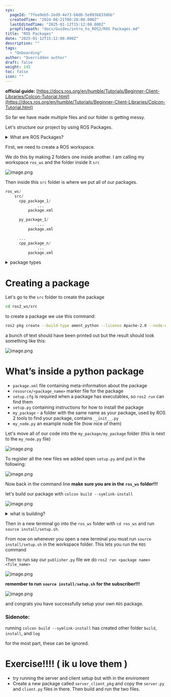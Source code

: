 ```yaml
---
sys:
  pageId: "7fea9eb5-2ed9-4e73-b6d6-5e093b833dbb"
  createdTime: "2024-08-21T00:28:00.000Z"
  lastEditedTime: "2025-01-12T15:12:00.000Z"
  propFilepath: "docs/Guides/intro_to_ROS2/ROS Packages.md"
title: "ROS Packages"
date: "2025-01-12T15:12:00.000Z"
description: ""
tags:
  - "Onboarding"
author: "Overridden author"
draft: false
weight: 145
toc: false
icon: ""
---
```


**official guide:** [https://docs.ros.org/en/humble/Tutorials/Beginner-Client-Libraries/Colcon-Tutorial.html](https://docs.ros.org/en/humble/Tutorials/Beginner-Client-Libraries/Colcon-Tutorial.html)

So far we have made multiple files and our folder is getting messy.

Let's structure our project by using ROS Packages.

<details>

<summary>What are ROS Packages?</summary>

ROS Packages are, as the name implies, packages of code that are highly sharable between ROS developers.

They consist of a folder, `package.xml` file, and source code

```python
      cpp_package_1/
		      ... imagine much code files here ..
          package.xml
```

</details>

First, we need to create a ROS workspace.

We do this by making 2 folders one inside another. I am calling my workspace `ros_ws` and the folder inside it `src`

![image.png](https://prod-files-secure.s3.us-west-2.amazonaws.com/d518164a-d88e-44d1-a4ee-3adb3bd8bce0/70706947-fd18-4537-a67b-e12946812d31/image.png?X-Amz-Algorithm=AWS4-HMAC-SHA256&X-Amz-Content-Sha256=UNSIGNED-PAYLOAD&X-Amz-Credential=ASIAZI2LB4666ZJEQLZG%2F20250605%2Fus-west-2%2Fs3%2Faws4_request&X-Amz-Date=20250605T170221Z&X-Amz-Expires=3600&X-Amz-Security-Token=IQoJb3JpZ2luX2VjEHAaCXVzLXdlc3QtMiJIMEYCIQD0vCbsKw0yytyN6Bt79xQLzWDW%2F6Wz%2FcdjKrUDMSECIQIhAP59h45njMoweJMzFpFyFjdmdJXMY6Z5PUbaQhcNDjeLKv8DCEkQABoMNjM3NDIzMTgzODA1IgwFc8HOn4QHrqXnmj0q3APjCe3WWZ0ZZg1ZvYEa3Pq6TN5qzG8a3DD5z%2BNHWDlngwoMEaqL53%2FdBNbNoSyK5o7Ao5pb4x%2BMMWgToS8ENOmsn%2FIahrqdz7miYx%2F9Cn6Gj1lCJIihM7q53D27eRckvMdF9yzUd2%2Fy4QEOeR6sWeGX%2F7%2FlV8zRml4y%2BkQFKwf20Zka841lHoLiwKkL3m6xBjxOgoJoDWP4bJUgq9KD9A5ieUef2ReD0EexjhyKzKaGu6tWxefQaKOFL%2BonR4do0rDLmglQUzQwTAaGkHwbKgq2%2FgNZAe0uikjgPX%2FPB8XM52LfH1xZ6OCfFVf2JMz4E7B0GdlnO2zYDThOeRcQf6V1FibJW4LrcAAywjWbINfr5kwACLLmeb%2B4mb7i9P%2F%2FeoJaH3PHnRqFBKL1K3%2BtbcWZe%2BbY76dTVjhdhcOETakU9580tkV3je9KB7vaCoEpg1ADeCtHukgfz952kV%2B3Jnf9pI2Ansgw4WnKT4QSCZSNij6NAx4GDavJpb0BzQbhmDp0ujNGuH9sChYrybjAdz6K8YsAhe4kzcxb9vbg5iCtrE2D6HR1bZZs9eTmmMLpP4Zc%2BJhk75K1WM0l6%2FSRNAv2C%2BMvZwZD2QyMEVR7vK%2BJmnlP6gTfBtBTN96HnTC8hYfCBjqkAV3rZXjWR4VlNdkHmfSl0VKfhIsLXU%2Blm%2F71C%2FXmeJJdE8Dpnx9JgcrD2YTosG21Q65fvFGSEiK4X0paQUtLskKwTDRv2jPor3VzJK2cxgWrrJhlvVv8SQp4FEcn0Y00KT8bH4PAUwMN1JsF%2BC47ZyxosG96cZMxauCUUklERQRVhG4CpNXayBswxKBrKqCDgy6TlETkTSb9hPxThkj%2BWJwTDkmu&X-Amz-Signature=047fafb86dea92bec1f89f00a1fbfb3ed7f55575ddf6b79f8c1ba8862f60568a&X-Amz-SignedHeaders=host&x-id=GetObject)

Then inside this `src` folder is where we put all of our packages.

```python
ros_ws/
    src/
      cpp_package_1/
		      ...
          package.xml

      py_package_1/
		      ...
          package.xml

      ...
      cpp_package_n/
		      ...
          package.xml

```

<details>

<summary>package types</summary>

packages can be either `C++` or python.

the intern file structure is different for each but for this guide we will stick to creating python packages

</details>

# Creating a package

Let's go to the `src` folder to create the package

```bash
cd ros2_ws/src
```

to create a package we use this command:

```bash
ros2 pkg create --build-type ament_python --license Apache-2.0 --node-name my_node my_package
```

a bunch of text should have been printed out but the result should look something like this:

![image.png](https://prod-files-secure.s3.us-west-2.amazonaws.com/d518164a-d88e-44d1-a4ee-3adb3bd8bce0/e6cf1e3f-8512-4a3e-b131-079f800bf3e8/image.png?X-Amz-Algorithm=AWS4-HMAC-SHA256&X-Amz-Content-Sha256=UNSIGNED-PAYLOAD&X-Amz-Credential=ASIAZI2LB4666ZJEQLZG%2F20250605%2Fus-west-2%2Fs3%2Faws4_request&X-Amz-Date=20250605T170221Z&X-Amz-Expires=3600&X-Amz-Security-Token=IQoJb3JpZ2luX2VjEHAaCXVzLXdlc3QtMiJIMEYCIQD0vCbsKw0yytyN6Bt79xQLzWDW%2F6Wz%2FcdjKrUDMSECIQIhAP59h45njMoweJMzFpFyFjdmdJXMY6Z5PUbaQhcNDjeLKv8DCEkQABoMNjM3NDIzMTgzODA1IgwFc8HOn4QHrqXnmj0q3APjCe3WWZ0ZZg1ZvYEa3Pq6TN5qzG8a3DD5z%2BNHWDlngwoMEaqL53%2FdBNbNoSyK5o7Ao5pb4x%2BMMWgToS8ENOmsn%2FIahrqdz7miYx%2F9Cn6Gj1lCJIihM7q53D27eRckvMdF9yzUd2%2Fy4QEOeR6sWeGX%2F7%2FlV8zRml4y%2BkQFKwf20Zka841lHoLiwKkL3m6xBjxOgoJoDWP4bJUgq9KD9A5ieUef2ReD0EexjhyKzKaGu6tWxefQaKOFL%2BonR4do0rDLmglQUzQwTAaGkHwbKgq2%2FgNZAe0uikjgPX%2FPB8XM52LfH1xZ6OCfFVf2JMz4E7B0GdlnO2zYDThOeRcQf6V1FibJW4LrcAAywjWbINfr5kwACLLmeb%2B4mb7i9P%2F%2FeoJaH3PHnRqFBKL1K3%2BtbcWZe%2BbY76dTVjhdhcOETakU9580tkV3je9KB7vaCoEpg1ADeCtHukgfz952kV%2B3Jnf9pI2Ansgw4WnKT4QSCZSNij6NAx4GDavJpb0BzQbhmDp0ujNGuH9sChYrybjAdz6K8YsAhe4kzcxb9vbg5iCtrE2D6HR1bZZs9eTmmMLpP4Zc%2BJhk75K1WM0l6%2FSRNAv2C%2BMvZwZD2QyMEVR7vK%2BJmnlP6gTfBtBTN96HnTC8hYfCBjqkAV3rZXjWR4VlNdkHmfSl0VKfhIsLXU%2Blm%2F71C%2FXmeJJdE8Dpnx9JgcrD2YTosG21Q65fvFGSEiK4X0paQUtLskKwTDRv2jPor3VzJK2cxgWrrJhlvVv8SQp4FEcn0Y00KT8bH4PAUwMN1JsF%2BC47ZyxosG96cZMxauCUUklERQRVhG4CpNXayBswxKBrKqCDgy6TlETkTSb9hPxThkj%2BWJwTDkmu&X-Amz-Signature=b4ddb4f0101a33634d91ffde59b73a2e4ce005371e42e43b1c27008a1a7ed63e&X-Amz-SignedHeaders=host&x-id=GetObject)

# What’s inside a python package

- `package.xml` file containing meta-information about the package
- `resource/<package_name>` marker file for the package
- `setup.cfg` is required when a package has executables, so `ros2 run` can find them
- `setup.py` containing instructions for how to install the package
- `my_package` - a folder with the same name as your package, used by ROS 2 tools to find your package, contains `__init__.py`
- `my_node.py` an example node file (how nice of them)

Let's move all of our code into the `my_package/my_package` folder (this is next to the `my_node.py` file)

![image.png](https://prod-files-secure.s3.us-west-2.amazonaws.com/d518164a-d88e-44d1-a4ee-3adb3bd8bce0/9ce58f11-0da9-4d3e-b86d-506a9685d378/image.png?X-Amz-Algorithm=AWS4-HMAC-SHA256&X-Amz-Content-Sha256=UNSIGNED-PAYLOAD&X-Amz-Credential=ASIAZI2LB4666ZJEQLZG%2F20250605%2Fus-west-2%2Fs3%2Faws4_request&X-Amz-Date=20250605T170221Z&X-Amz-Expires=3600&X-Amz-Security-Token=IQoJb3JpZ2luX2VjEHAaCXVzLXdlc3QtMiJIMEYCIQD0vCbsKw0yytyN6Bt79xQLzWDW%2F6Wz%2FcdjKrUDMSECIQIhAP59h45njMoweJMzFpFyFjdmdJXMY6Z5PUbaQhcNDjeLKv8DCEkQABoMNjM3NDIzMTgzODA1IgwFc8HOn4QHrqXnmj0q3APjCe3WWZ0ZZg1ZvYEa3Pq6TN5qzG8a3DD5z%2BNHWDlngwoMEaqL53%2FdBNbNoSyK5o7Ao5pb4x%2BMMWgToS8ENOmsn%2FIahrqdz7miYx%2F9Cn6Gj1lCJIihM7q53D27eRckvMdF9yzUd2%2Fy4QEOeR6sWeGX%2F7%2FlV8zRml4y%2BkQFKwf20Zka841lHoLiwKkL3m6xBjxOgoJoDWP4bJUgq9KD9A5ieUef2ReD0EexjhyKzKaGu6tWxefQaKOFL%2BonR4do0rDLmglQUzQwTAaGkHwbKgq2%2FgNZAe0uikjgPX%2FPB8XM52LfH1xZ6OCfFVf2JMz4E7B0GdlnO2zYDThOeRcQf6V1FibJW4LrcAAywjWbINfr5kwACLLmeb%2B4mb7i9P%2F%2FeoJaH3PHnRqFBKL1K3%2BtbcWZe%2BbY76dTVjhdhcOETakU9580tkV3je9KB7vaCoEpg1ADeCtHukgfz952kV%2B3Jnf9pI2Ansgw4WnKT4QSCZSNij6NAx4GDavJpb0BzQbhmDp0ujNGuH9sChYrybjAdz6K8YsAhe4kzcxb9vbg5iCtrE2D6HR1bZZs9eTmmMLpP4Zc%2BJhk75K1WM0l6%2FSRNAv2C%2BMvZwZD2QyMEVR7vK%2BJmnlP6gTfBtBTN96HnTC8hYfCBjqkAV3rZXjWR4VlNdkHmfSl0VKfhIsLXU%2Blm%2F71C%2FXmeJJdE8Dpnx9JgcrD2YTosG21Q65fvFGSEiK4X0paQUtLskKwTDRv2jPor3VzJK2cxgWrrJhlvVv8SQp4FEcn0Y00KT8bH4PAUwMN1JsF%2BC47ZyxosG96cZMxauCUUklERQRVhG4CpNXayBswxKBrKqCDgy6TlETkTSb9hPxThkj%2BWJwTDkmu&X-Amz-Signature=2bdf443eda93faea94c5c006fa806496721542b8661389e82bc59eabbaa81dda&X-Amz-SignedHeaders=host&x-id=GetObject)

To register all the new files we added open `setup.py` and put in the following:

![image.png](https://prod-files-secure.s3.us-west-2.amazonaws.com/d518164a-d88e-44d1-a4ee-3adb3bd8bce0/1cd7c262-4cae-4496-9d75-c178537d24a2/image.png?X-Amz-Algorithm=AWS4-HMAC-SHA256&X-Amz-Content-Sha256=UNSIGNED-PAYLOAD&X-Amz-Credential=ASIAZI2LB4666ZJEQLZG%2F20250605%2Fus-west-2%2Fs3%2Faws4_request&X-Amz-Date=20250605T170221Z&X-Amz-Expires=3600&X-Amz-Security-Token=IQoJb3JpZ2luX2VjEHAaCXVzLXdlc3QtMiJIMEYCIQD0vCbsKw0yytyN6Bt79xQLzWDW%2F6Wz%2FcdjKrUDMSECIQIhAP59h45njMoweJMzFpFyFjdmdJXMY6Z5PUbaQhcNDjeLKv8DCEkQABoMNjM3NDIzMTgzODA1IgwFc8HOn4QHrqXnmj0q3APjCe3WWZ0ZZg1ZvYEa3Pq6TN5qzG8a3DD5z%2BNHWDlngwoMEaqL53%2FdBNbNoSyK5o7Ao5pb4x%2BMMWgToS8ENOmsn%2FIahrqdz7miYx%2F9Cn6Gj1lCJIihM7q53D27eRckvMdF9yzUd2%2Fy4QEOeR6sWeGX%2F7%2FlV8zRml4y%2BkQFKwf20Zka841lHoLiwKkL3m6xBjxOgoJoDWP4bJUgq9KD9A5ieUef2ReD0EexjhyKzKaGu6tWxefQaKOFL%2BonR4do0rDLmglQUzQwTAaGkHwbKgq2%2FgNZAe0uikjgPX%2FPB8XM52LfH1xZ6OCfFVf2JMz4E7B0GdlnO2zYDThOeRcQf6V1FibJW4LrcAAywjWbINfr5kwACLLmeb%2B4mb7i9P%2F%2FeoJaH3PHnRqFBKL1K3%2BtbcWZe%2BbY76dTVjhdhcOETakU9580tkV3je9KB7vaCoEpg1ADeCtHukgfz952kV%2B3Jnf9pI2Ansgw4WnKT4QSCZSNij6NAx4GDavJpb0BzQbhmDp0ujNGuH9sChYrybjAdz6K8YsAhe4kzcxb9vbg5iCtrE2D6HR1bZZs9eTmmMLpP4Zc%2BJhk75K1WM0l6%2FSRNAv2C%2BMvZwZD2QyMEVR7vK%2BJmnlP6gTfBtBTN96HnTC8hYfCBjqkAV3rZXjWR4VlNdkHmfSl0VKfhIsLXU%2Blm%2F71C%2FXmeJJdE8Dpnx9JgcrD2YTosG21Q65fvFGSEiK4X0paQUtLskKwTDRv2jPor3VzJK2cxgWrrJhlvVv8SQp4FEcn0Y00KT8bH4PAUwMN1JsF%2BC47ZyxosG96cZMxauCUUklERQRVhG4CpNXayBswxKBrKqCDgy6TlETkTSb9hPxThkj%2BWJwTDkmu&X-Amz-Signature=e0c2617d95d66daad6b52b66b6424ea8c89e26f1c6b40a0a6f73d48d9d4534d5&X-Amz-SignedHeaders=host&x-id=GetObject)

Now back in the command line **make sure you are in the** **`ros_ws`** **folder!!!**

let's build our package with `colcon build --symlink-install`

![image.png](https://prod-files-secure.s3.us-west-2.amazonaws.com/d518164a-d88e-44d1-a4ee-3adb3bd8bce0/2f2a0d27-b173-48fd-b189-5f5c0ce65619/image.png?X-Amz-Algorithm=AWS4-HMAC-SHA256&X-Amz-Content-Sha256=UNSIGNED-PAYLOAD&X-Amz-Credential=ASIAZI2LB4666ZJEQLZG%2F20250605%2Fus-west-2%2Fs3%2Faws4_request&X-Amz-Date=20250605T170221Z&X-Amz-Expires=3600&X-Amz-Security-Token=IQoJb3JpZ2luX2VjEHAaCXVzLXdlc3QtMiJIMEYCIQD0vCbsKw0yytyN6Bt79xQLzWDW%2F6Wz%2FcdjKrUDMSECIQIhAP59h45njMoweJMzFpFyFjdmdJXMY6Z5PUbaQhcNDjeLKv8DCEkQABoMNjM3NDIzMTgzODA1IgwFc8HOn4QHrqXnmj0q3APjCe3WWZ0ZZg1ZvYEa3Pq6TN5qzG8a3DD5z%2BNHWDlngwoMEaqL53%2FdBNbNoSyK5o7Ao5pb4x%2BMMWgToS8ENOmsn%2FIahrqdz7miYx%2F9Cn6Gj1lCJIihM7q53D27eRckvMdF9yzUd2%2Fy4QEOeR6sWeGX%2F7%2FlV8zRml4y%2BkQFKwf20Zka841lHoLiwKkL3m6xBjxOgoJoDWP4bJUgq9KD9A5ieUef2ReD0EexjhyKzKaGu6tWxefQaKOFL%2BonR4do0rDLmglQUzQwTAaGkHwbKgq2%2FgNZAe0uikjgPX%2FPB8XM52LfH1xZ6OCfFVf2JMz4E7B0GdlnO2zYDThOeRcQf6V1FibJW4LrcAAywjWbINfr5kwACLLmeb%2B4mb7i9P%2F%2FeoJaH3PHnRqFBKL1K3%2BtbcWZe%2BbY76dTVjhdhcOETakU9580tkV3je9KB7vaCoEpg1ADeCtHukgfz952kV%2B3Jnf9pI2Ansgw4WnKT4QSCZSNij6NAx4GDavJpb0BzQbhmDp0ujNGuH9sChYrybjAdz6K8YsAhe4kzcxb9vbg5iCtrE2D6HR1bZZs9eTmmMLpP4Zc%2BJhk75K1WM0l6%2FSRNAv2C%2BMvZwZD2QyMEVR7vK%2BJmnlP6gTfBtBTN96HnTC8hYfCBjqkAV3rZXjWR4VlNdkHmfSl0VKfhIsLXU%2Blm%2F71C%2FXmeJJdE8Dpnx9JgcrD2YTosG21Q65fvFGSEiK4X0paQUtLskKwTDRv2jPor3VzJK2cxgWrrJhlvVv8SQp4FEcn0Y00KT8bH4PAUwMN1JsF%2BC47ZyxosG96cZMxauCUUklERQRVhG4CpNXayBswxKBrKqCDgy6TlETkTSb9hPxThkj%2BWJwTDkmu&X-Amz-Signature=aa5241c7c54fb6cb4d8796b79ce86aa8570c9dea70eaa1c07e627063527bc7ae&X-Amz-SignedHeaders=host&x-id=GetObject)

<details>

<summary>what is building?</summary>

if you are a CS major at Rose-Hulman you will learn the answer to this in CSSE132

but TLDR; is it combines all the code files into one program that can be run easily 

</details>

Then in a new terminal go into the `ros_ws` folder with `cd ros_ws` and run `source install/setup.sh`. 

From now on whenever you open a new terminal you must run `source install/setup.sh` in the workspace folder. This lets you run the `ROS` command

Then to run say our `publisher.py` file we do `ros2 run <package name> <file_name>`

![image.png](https://prod-files-secure.s3.us-west-2.amazonaws.com/d518164a-d88e-44d1-a4ee-3adb3bd8bce0/4f4b1219-3a44-4632-aa0a-ce3471699f59/image.png?X-Amz-Algorithm=AWS4-HMAC-SHA256&X-Amz-Content-Sha256=UNSIGNED-PAYLOAD&X-Amz-Credential=ASIAZI2LB4666ZJEQLZG%2F20250605%2Fus-west-2%2Fs3%2Faws4_request&X-Amz-Date=20250605T170221Z&X-Amz-Expires=3600&X-Amz-Security-Token=IQoJb3JpZ2luX2VjEHAaCXVzLXdlc3QtMiJIMEYCIQD0vCbsKw0yytyN6Bt79xQLzWDW%2F6Wz%2FcdjKrUDMSECIQIhAP59h45njMoweJMzFpFyFjdmdJXMY6Z5PUbaQhcNDjeLKv8DCEkQABoMNjM3NDIzMTgzODA1IgwFc8HOn4QHrqXnmj0q3APjCe3WWZ0ZZg1ZvYEa3Pq6TN5qzG8a3DD5z%2BNHWDlngwoMEaqL53%2FdBNbNoSyK5o7Ao5pb4x%2BMMWgToS8ENOmsn%2FIahrqdz7miYx%2F9Cn6Gj1lCJIihM7q53D27eRckvMdF9yzUd2%2Fy4QEOeR6sWeGX%2F7%2FlV8zRml4y%2BkQFKwf20Zka841lHoLiwKkL3m6xBjxOgoJoDWP4bJUgq9KD9A5ieUef2ReD0EexjhyKzKaGu6tWxefQaKOFL%2BonR4do0rDLmglQUzQwTAaGkHwbKgq2%2FgNZAe0uikjgPX%2FPB8XM52LfH1xZ6OCfFVf2JMz4E7B0GdlnO2zYDThOeRcQf6V1FibJW4LrcAAywjWbINfr5kwACLLmeb%2B4mb7i9P%2F%2FeoJaH3PHnRqFBKL1K3%2BtbcWZe%2BbY76dTVjhdhcOETakU9580tkV3je9KB7vaCoEpg1ADeCtHukgfz952kV%2B3Jnf9pI2Ansgw4WnKT4QSCZSNij6NAx4GDavJpb0BzQbhmDp0ujNGuH9sChYrybjAdz6K8YsAhe4kzcxb9vbg5iCtrE2D6HR1bZZs9eTmmMLpP4Zc%2BJhk75K1WM0l6%2FSRNAv2C%2BMvZwZD2QyMEVR7vK%2BJmnlP6gTfBtBTN96HnTC8hYfCBjqkAV3rZXjWR4VlNdkHmfSl0VKfhIsLXU%2Blm%2F71C%2FXmeJJdE8Dpnx9JgcrD2YTosG21Q65fvFGSEiK4X0paQUtLskKwTDRv2jPor3VzJK2cxgWrrJhlvVv8SQp4FEcn0Y00KT8bH4PAUwMN1JsF%2BC47ZyxosG96cZMxauCUUklERQRVhG4CpNXayBswxKBrKqCDgy6TlETkTSb9hPxThkj%2BWJwTDkmu&X-Amz-Signature=44117206bdaf6fcc3c2e9f43aa0c59e6c490146c70b5b2cd9426c4d0ca0df339&X-Amz-SignedHeaders=host&x-id=GetObject)

**remember to run** **`source install/setup.sh`** **for the subscriber!!!**

![image.png](https://prod-files-secure.s3.us-west-2.amazonaws.com/d518164a-d88e-44d1-a4ee-3adb3bd8bce0/02121119-dad4-49ec-8356-c956108b4243/image.png?X-Amz-Algorithm=AWS4-HMAC-SHA256&X-Amz-Content-Sha256=UNSIGNED-PAYLOAD&X-Amz-Credential=ASIAZI2LB4666ZJEQLZG%2F20250605%2Fus-west-2%2Fs3%2Faws4_request&X-Amz-Date=20250605T170221Z&X-Amz-Expires=3600&X-Amz-Security-Token=IQoJb3JpZ2luX2VjEHAaCXVzLXdlc3QtMiJIMEYCIQD0vCbsKw0yytyN6Bt79xQLzWDW%2F6Wz%2FcdjKrUDMSECIQIhAP59h45njMoweJMzFpFyFjdmdJXMY6Z5PUbaQhcNDjeLKv8DCEkQABoMNjM3NDIzMTgzODA1IgwFc8HOn4QHrqXnmj0q3APjCe3WWZ0ZZg1ZvYEa3Pq6TN5qzG8a3DD5z%2BNHWDlngwoMEaqL53%2FdBNbNoSyK5o7Ao5pb4x%2BMMWgToS8ENOmsn%2FIahrqdz7miYx%2F9Cn6Gj1lCJIihM7q53D27eRckvMdF9yzUd2%2Fy4QEOeR6sWeGX%2F7%2FlV8zRml4y%2BkQFKwf20Zka841lHoLiwKkL3m6xBjxOgoJoDWP4bJUgq9KD9A5ieUef2ReD0EexjhyKzKaGu6tWxefQaKOFL%2BonR4do0rDLmglQUzQwTAaGkHwbKgq2%2FgNZAe0uikjgPX%2FPB8XM52LfH1xZ6OCfFVf2JMz4E7B0GdlnO2zYDThOeRcQf6V1FibJW4LrcAAywjWbINfr5kwACLLmeb%2B4mb7i9P%2F%2FeoJaH3PHnRqFBKL1K3%2BtbcWZe%2BbY76dTVjhdhcOETakU9580tkV3je9KB7vaCoEpg1ADeCtHukgfz952kV%2B3Jnf9pI2Ansgw4WnKT4QSCZSNij6NAx4GDavJpb0BzQbhmDp0ujNGuH9sChYrybjAdz6K8YsAhe4kzcxb9vbg5iCtrE2D6HR1bZZs9eTmmMLpP4Zc%2BJhk75K1WM0l6%2FSRNAv2C%2BMvZwZD2QyMEVR7vK%2BJmnlP6gTfBtBTN96HnTC8hYfCBjqkAV3rZXjWR4VlNdkHmfSl0VKfhIsLXU%2Blm%2F71C%2FXmeJJdE8Dpnx9JgcrD2YTosG21Q65fvFGSEiK4X0paQUtLskKwTDRv2jPor3VzJK2cxgWrrJhlvVv8SQp4FEcn0Y00KT8bH4PAUwMN1JsF%2BC47ZyxosG96cZMxauCUUklERQRVhG4CpNXayBswxKBrKqCDgy6TlETkTSb9hPxThkj%2BWJwTDkmu&X-Amz-Signature=2260c1cb91ae2a6f7f8d7f7016e6200a9a21a6902cee05adb646ccf60b10de74&X-Amz-SignedHeaders=host&x-id=GetObject)

and congrats you have successfully setup your own `ROS` package.

### Sidenote:

running `colcon build --symlink-install` has created other folder `build`, `install`, and `log`

for the most part, these can be ignored.

# Exercise!!!! ( ik u love them )

- try running the server and client setup but with in the enviroment
- Create a new package called `server_client_pkg` and copy the `server.py` and `client.py` files in there. Then build and run the two files.
